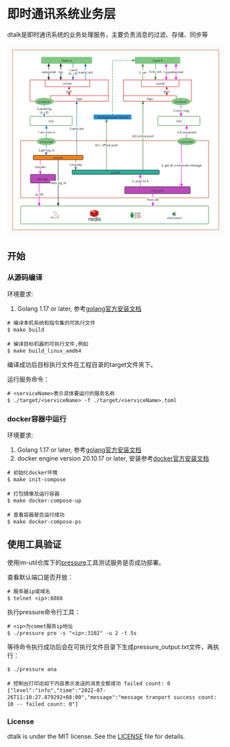 
# 即时通讯系统业务层

dtalk是即时通讯系统的业务处理服务，主要负责消息的过滤、存储、同步等

![dtalk-arch](docs/dtalk-arch.png)

## 开始

### 从源码编译

环境要求:
1. Golang 1.17 or later, 参考[golang官方安装文档](https://go.dev/doc/install)

```shell
# 编译本机系统和指令集的可执行文件
$ make build

# 编译目标机器的可执行文件,例如
$ make build_linux_amd64
```
编译成功后目标执行文件在工程目录的target文件夹下。

运行服务命令：
```shell
# <serviceName>表示具体要运行的服务名称
$ ./target/<serviceName> -f ./target/<serviceName>.toml
```

### docker容器中运行

环境要求:
1. Golang 1.17 or later, 参考[golang官方安装文档](https://go.dev/doc/install)
2. docker engine version 20.10.17 or later, 安装参考[docker官方安装文档](https://docs.docker.com/get-docker/)

```shell
# 初始化docker环境
$ make init-compose

# 打包镜像及运行容器
$ make docker-compose-up

# 查看容器是否运行成功
$ make docker-compose-ps
```

## 使用工具验证

使用im-util仓库下的[pressure](https://github.com/txchat/im-util/tree/master/pressure )工具测试服务是否成功部署。

查看默认端口是否开放：
```shell
# 服务器ip或域名
$ telnet <ip>:8888
```

执行pressure命令行工具：
```shell
# <ip>为comet服务ip地址
$ ./pressure pre -s "<ip>:3102" -u 2 -t 5s
```
等待命令执行成功后会在可执行文件目录下生成pressure_output.txt文件，再执行：
```shell
$ ./pressure ana

# 控制台打印出如下内容表示发送的消息全都成功 failed count: 0
{"level":"info","time":"2022-07-26T11:10:27.879292+08:00","message":"message tranport success count: 10 -- failed count: 0"}
```

### License

dtalk is under the MIT license. See the [LICENSE](LICENSE) file for details.
